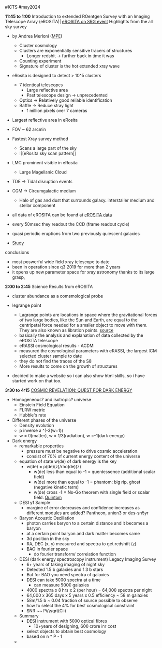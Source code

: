 #ICTS #may2024 

**11:45 to 1:00** Introduction to extended ROentgen Survey with an Imaging Telescope Array (eROSITA)|
[eROSITA on SRG event](https://www.icts.res.in/event/page/28735)
Highlights from the all sky survey
- by Andrea Merloni ([MPE](https://www.mpe.mpg.de/eROSITA))
	- Cluster cosmology
	- Clusters are exponentially sensitive tracers of structures
		- Longer redshit -> further back in time it was 
	- Counting experiment
	- Signature of cluster is the hot extended xray wave 
- eRosita is designed to detect > 10^5 clusters
	- 7 identical telescopes
		- Large reflective area
		- Past telescope design -> unprecedented
	- Optics -> Relatively good reliable identification
	- Baffle -> Reduce stray light 
		- 1 million pixels over 7 cameras
- Largest reflective area in eRosita
- FOV ~ 62 arcmin
- Fastest Xray survey method
	- Scans a large part of the sky
	- ![[eRosita sky scan pattern]]
- LMC prominent visible in eRosita
	- Large Magellanic Cloud
- TDE -> Tidal disruption events
- CGM -> Circumgalactic medium
	- Halo of gas and dust that surrounds galaxy. interstaller medium and stellar component 

- all data of eROSITA can be found at [eROSITA data](https://erosita.mpe.mpg.de/dr1/)
- every 50msec they readout the CCD (frame readout cycle)
- quasi periodic eruptions from two previously quiescent galaxies
- [Study](https://arxiv.org/abs/2401.17306)

conclusions
- most poswerful wide field xray telescope to date
- been in operation since q3 2019 for more than 2 years 
- it opens up new parameter space for xray astronomy thanks to its large grasp, 


**2:00 to 2:45** Science Results from eROSITA
- cluster abundance as a comsmological probe 
- legrange point 
	- Lagrange points are locations in space where the gravitational forces of two large bodies, like the Sun and Earth, are equal to the centripetal force needed for a smaller object to move with them. They are also known as libration points. [source](https://science.nasa.gov/solar-system/resources/faq/what-are-lagrange-points/#:~:text=Lagrange%20Points:%20What%20are%20they,object%20to%20move%20with%20them.)
	- basically the analysis and explanation of data collected by the eROSITA telescope 
	- eRASSI cosmological results - ACDM
	- measured the cosmological parameters with eRASSI, the largest ICM selected cluster sample to date
	- they do not find the traces of the S8
	- More results to come on the growth of structures

- decided to make a website so i can also show html skills, so i have started work on that too. 

**3:30 to 4:15** [COSMIC REVELATION: QUEST FOR DARK ENERGY](https://www.icts.res.in/colloquium/2024-05-22/shadab-alam)

- Homogeneous? and isotropic? universe
	- Einstein Field Equation
	- FLRW metric
	- Hubble's rate
- Different phases of the universe
	- Density evolution 
	- p inverse a ^(-3(w+1))
	- w = 0(matter), w = 1/3(radiation), w =-1(dark energy)
- Dark energy
	- remarkable properties
		- pressure must be negative to drive cosmic acceleration
		- consist of 70% of current energy content of the universe
	- equation of state w(de) of dark energy is the key
		- w(de) = p(de)(z)/rho(de)(z)
			- w(de) less than equal to -1 = quentessence (additional scalar field)
			- w(de) more than equal to -1 = phantom: big rip, ghost (negative kinetic term)
			- w(de) cross -1 = No-Go theorem with single field or scalar field. [Quintom](https://en.wikipedia.org/wiki/Quintom_scenario)
	- DESI y1 Sample
		- margine of error decreases and confidence increases as different modules are added? Pantheon, union3 or des-sn5yr
	- Baryon Acoustic Oscillation
		- photon carries baryon to a certain distance and it becomes a baryon 
		- at a certain point baryon and dark matter becomes same
		- 3d position in the sky
		- RA, DEC (x, y) measured and spectra to get redshift (z)
		- BAO in fourier space
			- do fourier transform/ correlation function
	- DESI (dark energy spectroscopy instrument) Legacy Imaging Survey
		- 6+ years of taking imaging of night sky
		- Detected 1.5 b galaxies and 1.3 b stars
		- But for BAO you need spectra of galaxies
		- DESI can take 5000 spectra at a time 
			- can measure 5000 galaxies
		- 4000 spectra x 8 hrs x 2 (per hour) = 64,000 spectra per night 
		- 64,000 x 365 days x 5 years x 0.5 efficiency ~ 58 m galaxies
		- 58m/1.5 b ~ 0.04 fraction of source possible to observe
		- how to select the 4% for best cosmological constraint
		- SNR ~~ Pi/\sqrt(Cii)
	- Summary
		- DESI instrument with 5000 optical fibres
			- 10+years of designing, 600 crore inr cost
		- select objects to obtain best cosmology
		- based on n * P - 1
	- 
